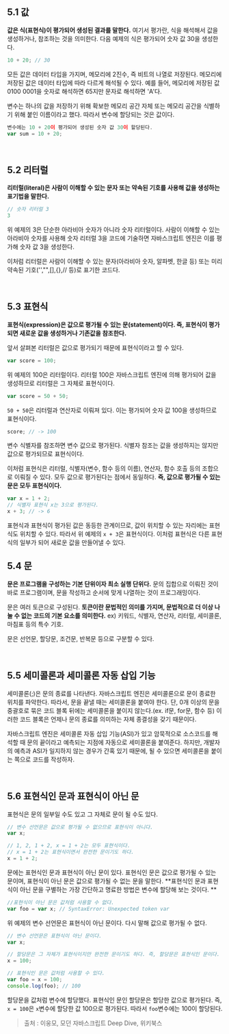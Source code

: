 ## 5.1 값

**값은 식(표현식)이 평가되어 생성된 결과를 말한다.** 여기서 평가란, 식을 해석해서 값을 생성하거나, 참조하는 것을 의미한다. 다음 예제의 식은 평가되어 숫자 값 30을 생성한다.

```javascript
10 + 20; // 30
```

모든 값은 데이터 타입을 가지며, 메모리에 2진수, 즉 비트의 나열로 저장된다. 메모리에 저장된 값은 데이터 타입에 따라 다르게 해석될 수 있다. 예를 들어, 메모리에 저장된 값 0100 0001을 숫자로 해석하면 65지만 문자로 해석하면 'A'다.

변수는 하나의 값을 저장하기 위해 확보한 메모리 공간 자체 또는 메모리 공간을 식별하기 위해 붙인 이름이라고 했다. 따라서 변수에 할당되는 것은 값이다.


```javascript
변수에는 10 + 20이 평가되어 생성된 숫자 값 30이 할당된다.
var sum = 10 + 20;
```


<br>

## 5.2 리터럴

**리터럴(literal)은 사람이 이해할 수 있는 문자 또는 약속된 기호를 사용해 값을 생성하는 표기법을 말한다.**

```javascript
// 숫자 리터럴 3
3
```

위 예제의 3은 단순한 아라비아 숫자가 아니라 숫자 리터럴이다. 사람이 이해할 수 있는 아라비아 숫자를 사용해 숫자 리터럴 3을 코드에 기술하면 자바스크립트 엔진은 이를 평가해 숫자 값 3을 생성한다.

이처럼 리터럴은 사람이 이해할 수 있는 문자(아라비아 숫자, 알파벳, 한글 등) 또는 미리 약속된 기호('',"",[],{},// 등)로 표기한 코드다.

<br>

## 5.3 표현식

**표현식(expression)은 값으로 평가될 수 있는 문(statement)이다. 즉, 표현식이 평가되면 새로운 값을 생성하거나 기존값을 참조한다.**

앞서 살펴본 리터럴은 값으로 평가되기 때문에 표현식이라고 할 수 있다.


```javascript
var score = 100;
```


위 예제의 100은 리터럴이다. 리터럴 100은 자바스크립트 엔진에 의해 평가되어 값을 생성하므로 리터럴은 그 자체로 표현식이다.


```javascript
var score = 50 + 50;
```

<code>50 + 50</code>은 리터럴과 연산자로 이뤄져 있다. 이는 평가되어 숫자 값 100을 생성하므로 표현식이다.


```javascript
score; // -> 100
```

변수 식별자를 참조하면 변수 값으로 평가된다. 식별자 참조는 값을 생성하지는 않지만 값으로 평가되므로 표현식이다.

이처럼 표현식은 리터럴, 식별자(변수, 함수 등의 이름), 연산자, 함수 호출 등의 조합으로 이뤄질 수 있다. 모두 값으로 평가된다는 점에서 동일하다. **즉, 값으로 평가될 수 있는 문은 모두 표현식이다.**


```javascript
var x = 1 + 2;
// 식별자 표현식 x는 3으로 평가된다.
x + 3; // -> 6
```

표현식과 표현식이 평가된 값은 동등한 관계이므로, 값이 위치할 수 있는 자리에는 표현식도 위치할 수 있다. 따라서 위 예제의 <code>x + 3</code>은 표현식이다. 이처럼 표현식은 다른 표현식의 일부가 되어 새로운 값을 만들어낼 수 있다.
<br>

## 5.4 문

**문은 프로그램을 구성하는 기본 단위이자 최소 실행 단위다.** 
문의 집합으로 이뤄진 것이 바로 프로그램이며, 문을 작성하고 순서에 맞게 나열하는 것이 프로그래밍이다.

문은 여러 토큰으로 구성된다. **토큰이란 문법적인 의미를 가지며, 문법적으로 더 이상 나눌 수 없는 코드의 기본 요소를 의미한다.** ex) 키워드, 식별자, 연산자, 리터럴, 세미콜론, 마침표 등의 특수 기호.

문은 선언문, 할당문, 조건문, 반복문 등으로 구분할 수 있다.

<br>

## 5.5 세미콜론과 세미콜론 자동 삽입 기능
세미콜론(;)은 문의 종료를 나타낸다. 자바스크립트 엔진은 세미콜론으로 문이 종료한 위치를 파악한다. 따라서, 문을 끝낼 때는 세미콜론을 붙여야 한다. 단, 0개 이상의 문을 중괄호로 묶은 코드 블록 뒤에는 세미콜론을 붙이지 않는다.(ex. if문, for문, 함수 등) 이러한 코드 블록은 언제나 문의 종료를 의미하는 자체 종결성을 갖기 때문이다.

자바스크립트 엔진은 세미콜론 자동 삽입 기능(ASI)가 있고 암묵적으로 소스코드를 해석할 때 문의 끝이라고 예측되는 지점에 자동으로 세미콜론을 붙여준다. 하지만, 개발자의 예측과 ASI가 일지하지 않는 경우가 간혹 있기 때문에, 될 수 있으면 세미콜론을 붙이는 쪽으로 코드를 작성하자.

<br>

## 5.6 표현식인 문과 표현식이 아닌 문

표현식은 문의 일부일 수도 있고 그 자체로 문이 될 수도 있다.

```javascript
// 변수 선언문은 값으로 평가될 수 없으므로 표현식이 아니다.
var x;

// 1, 2, 1 + 2, x = 1 + 2는 모두 표현식이다.
// x = 1 + 2는 표현식이면서 완전한 문이기도 하다.
x = 1 + 2;
```

문에는 표현식인 문과 표현식이 아닌 문이 있다. 표현식인 문은 값으로 평가될 수 있는 문이며, 표현식이 아닌 문은 값으로 평가될 수 없는 문을 말한다. **표현식인 문과 표현식이 아닌 문을 구별하는 가장 간단하고 명료한 방법은 변수에 할당해 보는 것이다. **

```javascript
//표현식이 아닌 문은 값처럼 사용할 수 없다.
var foo = var x; // SyntaxError: Unexpected token var
```

위 예제의 변수 선언문은 표현식이 아닌 문이다. 다시 말해 값으로 평가될 수 없다. 

```javascript
// 변수 선언문은 표현식이 아닌 문이다.
var x;

// 할당문은 그 자체가 표현식이지만 완전한 문이기도 하다. 즉, 할당문은 표현식인 문이다.
x = 100;
```

```javascript
// 표현식인 문은 값처럼 사용할 수 있다.
var foo = x = 100;
console.log(foo); // 100
```

할당문을 값처럼 변수에 할당했다. 표현식인 문인 할당문은 할당한 값으로 평가된다. 즉, <code>x = 100</code>은 <code>x</code>변수에 할당한 값 100으로 평가된다. 따라서 <code>foo</code>변수에는 100이 할당된다.


>	출처 : 이웅모, 모던 자바스크립트 Deep Dive, 위키북스

